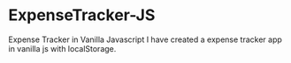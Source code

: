 # ExpenseTracker-JS
Expense Tracker in Vanilla Javascript
I have created a expense tracker app in vanilla js with localStorage.
